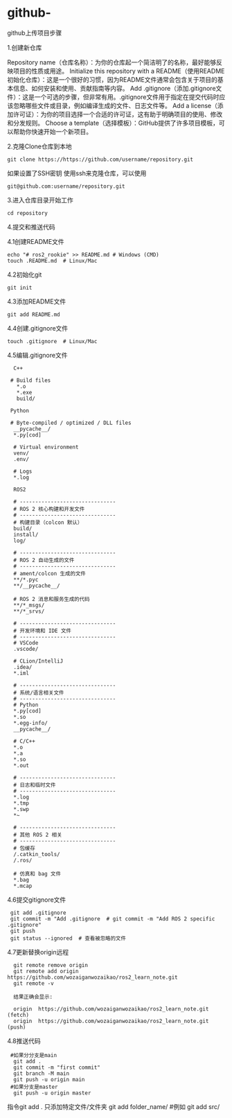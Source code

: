 # github-
github上传项目步骤

1.创建新仓库

Repository name（仓库名称）：为你的仓库起一个简洁明了的名称，最好能够反映项目的性质或用途。
Initialize this repository with a README（使用README初始化仓库）：这是一个很好的习惯，因为README文件通常会包含关于项目的基本信息、如何安装和使用、贡献指南等内容。
Add .gitignore（添加.gitignore文件）：这是一个可选的步骤，但非常有用。.gitignore文件用于指定在提交代码时应该忽略哪些文件或目录，例如编译生成的文件、日志文件等。
Add a license（添加许可证）：为你的项目选择一个合适的许可证，这有助于明确项目的使用、修改和分发规则。
Choose a template（选择模板）：GitHub提供了许多项目模板，可以帮助你快速开始一个新项目。


2.克隆Clone仓库到本地
    
    git clone https://https://github.com/username/repository.git
  
如果设置了SSH密钥 使用ssh来克隆仓库，可以使用

    git@github.com:username/repository.git

3.进入仓库目录开始工作

    cd repository

4.提交和推送代码

  4.1创建README文件
  
    echo "# ros2_rookie" >> README.md # Windows (CMD)
    touch .README.md  # Linux/Mac
     
  4.2初始化git
  
    git init
     
  4.3添加README文件
  
    git add README.md
     
  4.4创建.gitignore文件
  
    touch .gitignore  # Linux/Mac
     
  4.5编辑.gitignore文件
  
      C++
      
     # Build files
       *.o
       *.exe
       build/
       
     Python
     
     # Byte-compiled / optimized / DLL files
      __pycache__/
      *.py[cod]
      
      # Virtual environment
      venv/
      .env/
      
      # Logs
      *.log
      
      ROS2 
      
      # -------------------------------
      # ROS 2 核心构建和开发文件
      # -------------------------------
      # 构建目录（colcon 默认）
      build/
      install/
      log/
      
      # -------------------------------
      # ROS 2 自动生成的文件
      # -------------------------------
      # ament/colcon 生成的文件
      **/*.pyc
      **/__pycache__/
      
      # ROS 2 消息和服务生成的代码
      **/*_msgs/
      **/*_srvs/
      
      # -------------------------------
      # 开发环境和 IDE 文件
      # -------------------------------
      # VSCode
      .vscode/
      
      # CLion/IntelliJ
      .idea/
      *.iml
      
      # -------------------------------
      # 系统/语言相关文件
      # -------------------------------
      # Python
      *.py[cod]
      *.so
      *.egg-info/
      __pycache__/
      
      # C/C++
      *.o
      *.a
      *.so
      *.out
      
      # -------------------------------
      # 日志和临时文件
      # -------------------------------
      *.log
      *.tmp
      *.swp
      *~
      
      # -------------------------------
      # 其他 ROS 2 相关
      # -------------------------------
      # 包缓存
      /.catkin_tools/
      /.ros/
      
      # 仿真和 bag 文件
      *.bag
      *.mcap

  4.6提交gitignore文件
  
     git add .gitignore
     git commit -m "Add .gitignore  # git commit -m "Add ROS 2 specific .gitignore"
     git push
     git status --ignored  # 查看被忽略的文件
     
  4.7更新替换origin远程

      git remote remove origin
      git remote add origin https://github.com/wozaiganwozaikao/ros2_learn_note.git
      git remote -v

      结果正确会显示:
      
      origin  https://github.com/wozaiganwozaikao/ros2_learn_note.git (fetch)
      origin  https://github.com/wozaiganwozaikao/ros2_learn_note.git (push)

  4.8推送代码
  
     #如果分分支是main
      git add .
      git commit -m "first commit"
      git branch -M main
      git push -u origin main
     #如果分支是master
      git push -u origin master
     
指令git add .
只添加特定文件/文件夹
git add folder_name/ #例如 git add src/
